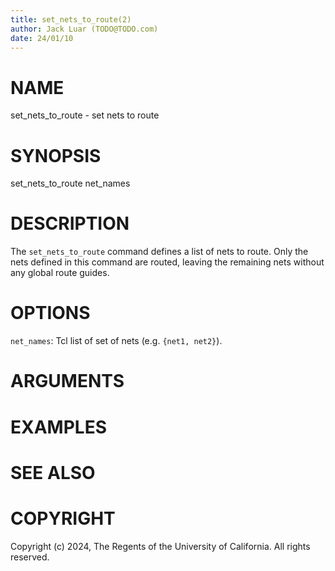 ```yaml
---
title: set_nets_to_route(2)
author: Jack Luar (TODO@TODO.com)
date: 24/01/10
---
```


# NAME

set_nets_to_route - set nets to route

# SYNOPSIS

set_nets_to_route 
    net_names 


# DESCRIPTION

The `set_nets_to_route` command defines a list of nets to route. Only the nets
defined in this command are routed, leaving the remaining nets without any
global route guides.

# OPTIONS

`net_names`:  Tcl list of set of nets (e.g. `{net1, net2}`).

# ARGUMENTS

# EXAMPLES

# SEE ALSO

# COPYRIGHT

Copyright (c) 2024, The Regents of the University of California. All rights reserved.
